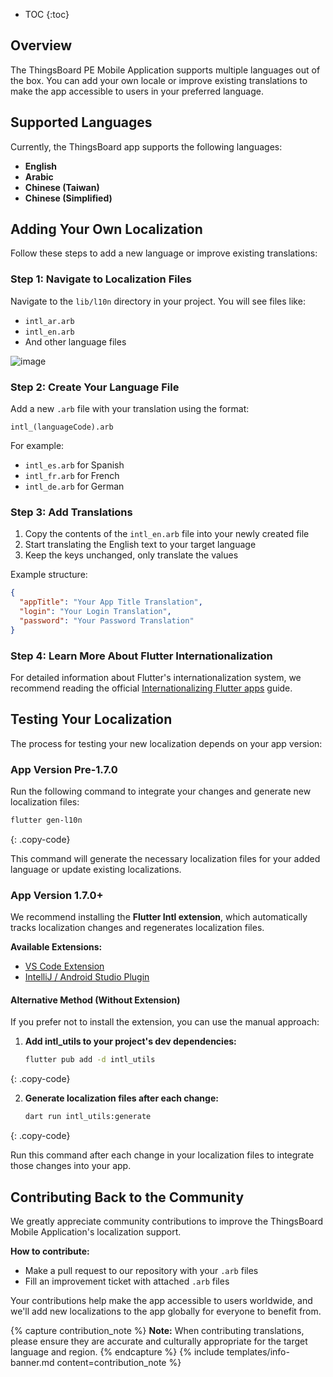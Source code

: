 * TOC
{:toc}

## Overview

The ThingsBoard PE Mobile Application supports multiple languages out of the box. You can add your own locale or improve existing translations to make the app accessible to users in your preferred language.

## Supported Languages

Currently, the ThingsBoard app supports the following languages:

- **English**
- **Arabic**
- **Chinese (Taiwan)**
- **Chinese (Simplified)**

## Adding Your Own Localization

Follow these steps to add a new language or improve existing translations:

### Step 1: Navigate to Localization Files

Navigate to the `lib/l10n` directory in your project. You will see files like:
- `intl_ar.arb`
- `intl_en.arb`
- And other language files

![image](https://img.thingsboard.io/mobile/localization-l10n-folder.png)

### Step 2: Create Your Language File

Add a new `.arb` file with your translation using the format:
```
intl_(languageCode).arb
```

For example:
- `intl_es.arb` for Spanish
- `intl_fr.arb` for French
- `intl_de.arb` for German

### Step 3: Add Translations

1. Copy the contents of the `intl_en.arb` file into your newly created file
2. Start translating the English text to your target language
3. Keep the keys unchanged, only translate the values

Example structure:
```json
{
  "appTitle": "Your App Title Translation",
  "login": "Your Login Translation",
  "password": "Your Password Translation"
}
```

### Step 4: Learn More About Flutter Internationalization

For detailed information about Flutter's internationalization system, we recommend reading the official [Internationalizing Flutter apps](https://docs.flutter.dev/ui/accessibility-and-internationalization/internationalization) guide.

## Testing Your Localization

The process for testing your new localization depends on your app version:

### App Version Pre-1.7.0

Run the following command to integrate your changes and generate new localization files:

```bash
flutter gen-l10n
```
{: .copy-code}

This command will generate the necessary localization files for your added language or update existing localizations.

### App Version 1.7.0+

We recommend installing the **Flutter Intl extension**, which automatically tracks localization changes and regenerates localization files.

**Available Extensions:**
- [VS Code Extension](https://marketplace.visualstudio.com/items?itemName=localizely.flutter-intl)
- [IntelliJ / Android Studio Plugin](https://plugins.jetbrains.com/plugin/13666-flutter-intl)

#### Alternative Method (Without Extension)

If you prefer not to install the extension, you can use the manual approach:

1. **Add intl_utils to your project's dev dependencies:**
   ```bash
   flutter pub add -d intl_utils
   ```
{: .copy-code}

2. **Generate localization files after each change:**
   ```bash
   dart run intl_utils:generate
   ```
{: .copy-code}

Run this command after each change in your localization files to integrate those changes into your app.

## Contributing Back to the Community

We greatly appreciate community contributions to improve the ThingsBoard Mobile Application's localization support.

**How to contribute:**
- Make a pull request to our repository with your `.arb` files
- Fill an improvement ticket with attached `.arb` files

Your contributions help make the app accessible to users worldwide, and we'll add new localizations to the app globally for everyone to benefit from.

{% capture contribution_note %}
**Note:** When contributing translations, please ensure they are accurate and culturally appropriate for the target language and region.
{% endcapture %}
{% include templates/info-banner.md content=contribution_note %}
